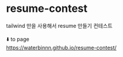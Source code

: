 # resume-contest
tailwind 만을 사용해서 resume 만들기 컨테스트
<br>
<br>
⬇️ to page<br>
https://waterbinnn.github.io/resume-contest/
